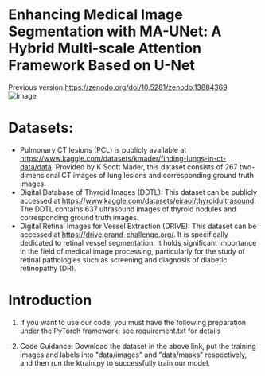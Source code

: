 # Enhancing Medical Image Segmentation with MA-UNet: A Hybrid Multi-scale Attention Framework Based on U-Net

Previous version:https://zenodo.org/doi/10.5281/zenodo.13884369  
![image](https://github.com/user-attachments/assets/0a5a24a4-ef93-422a-a335-c7a73f9f023a)

# Datasets:

- Pulmonary CT lesions (PCL)  is publicly available at https://www.kaggle.com/datasets/kmader/finding-lungs-in-ct-data/data. Provided by K  Scott Mader, this dataset consists of 267 two-dimensional CT images of lung lesions  and corresponding ground truth images. 
- Digital Database of Thyroid Images (DDTL): This dataset can be publicly  accessed at https://www.kaggle.com/datasets/eiraoi/thyroidultrasound. The DDTL  contains 637 ultrasound images of thyroid nodules and corresponding ground truth  images. 
- Digital Retinal Images for Vessel Extraction (DRIVE): This dataset can be  accessed at https://drive.grand-challenge.org/. It is specifically dedicated to retinal  vessel segmentation. It holds significant importance in the field of medical image  processing, particularly for the study of retinal pathologies such as screening and  diagnosis of diabetic retinopathy (DR).

# Introduction

1. If you want to use our code, you must have the following preparation under the PyTorch framework: see requirement.txt for details

2. Code Guidance: Download the dataset in the above link, put the training images and labels into "data/images" and "data/masks" respectively, and then run the ktrain.py to successfully train our model.

